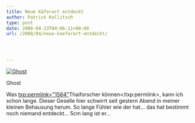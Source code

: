 ```yaml
---
title: Neue Käferart entdeckt
author: Patrick Kollitsch
type: post
date: 2008-04-23T04:06:11+00:00
url: /2008/04/neue-kaeferart-entdeckt/




---
```

<div class="flickr">
  <a href="http://www.flickr.com/photos/schreibblogade/2437116396/" title="Ghost"><img src="//farm4.static.flickr.com/3066/2437116396_794b85d710.jpg" alt="Ghost" /></a></p> 
  
  <p>
    Ghost
  </p>
</div>

Was <txp:permlink="1564">Thaiforscher k&ouml;nnen</txp:permlink>, kann ich schon lange. Dieser Geselle hier schwirrt seit gestern Abend in meiner kleinen Behausung herum. So lange Fühler wie der hat&#8230; das hat bestimmt noch niemand entdeckt&#8230; 5cm lang ist er&#8230;